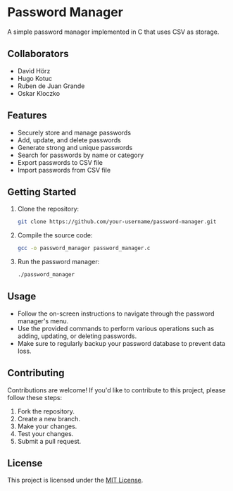 # Password Manager

A simple password manager implemented in C that uses CSV as storage.

## Collaborators

- David Hörz
- Hugo Kotuc
- Ruben de Juan Grande
- Oskar Kloczko

## Features

- Securely store and manage passwords
- Add, update, and delete passwords
- Generate strong and unique passwords
- Search for passwords by name or category
- Export passwords to CSV file
- Import passwords from CSV file

## Getting Started

1. Clone the repository:

    ```bash
    git clone https://github.com/your-username/password-manager.git
    ```

2. Compile the source code:

    ```bash
    gcc -o password_manager password_manager.c
    ```

3. Run the password manager:

    ```bash
    ./password_manager
    ```

## Usage

- Follow the on-screen instructions to navigate through the password manager's menu.
- Use the provided commands to perform various operations such as adding, updating, or deleting passwords.
- Make sure to regularly backup your password database to prevent data loss.

## Contributing

Contributions are welcome! If you'd like to contribute to this project, please follow these steps:

1. Fork the repository.
2. Create a new branch.
3. Make your changes.
4. Test your changes.
5. Submit a pull request.

## License

This project is licensed under the [MIT License](LICENSE).